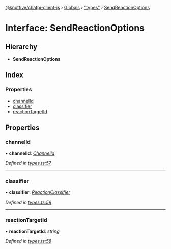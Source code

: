 [@knotfive/chatpi-client-js](../README.md) › [Globals](../globals.md) › ["types"](../modules/_types_.md) › [SendReactionOptions](_types_.sendreactionoptions.md)

# Interface: SendReactionOptions

## Hierarchy

* **SendReactionOptions**

## Index

### Properties

* [channelId](_types_.sendreactionoptions.md#channelid)
* [classifier](_types_.sendreactionoptions.md#classifier)
* [reactionTargetId](_types_.sendreactionoptions.md#reactiontargetid)

## Properties

###  channelId

• **channelId**: *[ChannelId](../modules/_types_.md#channelid)*

*Defined in [types.ts:57](https://github.com/ArcQ/chatpi/blob/1a5d982/clients/js/chatpi-client/src/types.ts#L57)*

___

###  classifier

• **classifier**: *[ReactionClassifier](../enums/_types_.reactionclassifier.md)*

*Defined in [types.ts:59](https://github.com/ArcQ/chatpi/blob/1a5d982/clients/js/chatpi-client/src/types.ts#L59)*

___

###  reactionTargetId

• **reactionTargetId**: *string*

*Defined in [types.ts:58](https://github.com/ArcQ/chatpi/blob/1a5d982/clients/js/chatpi-client/src/types.ts#L58)*
